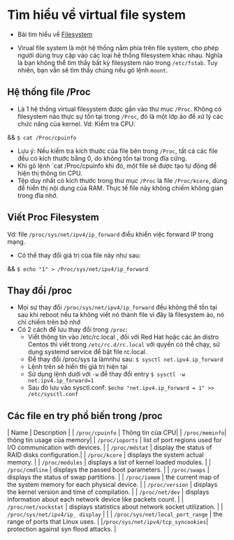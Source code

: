 # Tìm hiểu về virtual file system
- Bài tìm hiểu về [Filesystem]()

- Virual file system là một hệ thống nằm phía trên file system, cho phép người dùng truy cập vào các loại hệ thống filesystem khác nhau. Nghĩa là bạn không thể tìm thấy bất kỳ filesystem nào trong `/etc/fstab`. Tuy nhiên, bạn vẫn sẽ tìm thấy chúng nếu gõ lệnh `mount`.
## Hệ thống file /Proc

- Là 1 hệ thống virtual filesystem được gắn vào thư mục `/Proc`. Không có filesystem nào thực sự tồn tại trong `/Proc`, đó là một lớp ảo để xử lý các chức năng của kernel.
Vd: Kiểm tra CPU:

&& `$ cat /Proc/cpuinfo`

- Lưu ý: Nếu kiểm tra kích thước của file bên trong `/Proc`, tất cả các file đều có kích thước bằng 0, do không tồn tại trong đĩa cứng.
- Khi gõ lệnh `cat /Proc/cpuinfo khi đó, một file sẽ được tạo tự động để hiện thị thông tin CPU.
- Tệp duy nhất có kích thước trong thư mục `/Proc` là file `/Proc/kcore`, dùng để hiển thị nội dung của RAM. Thực tế file này không chiếm không gian trong đĩa nhớ.

## Viết Proc Filesystem
Vd: file `/proc/sys/net/ipv4/ip_forward`  điểu khiển việc forward IP trong mạng.
- Có thể thay đổi giá trị của file này như sau:

&& `$ echo "1" > /Proc/sys/net/ipv4/ip_forward`

## Thay đổi /proc 
- Mọi sự thay đổi `/proc/sys/net/ipv4/ip_forward` đều không thể tồn tại sau khi reboot nếu ta không viết nó thành file vì đây là filesystem ảo, nó chỉ chiếm trên bộ nhớ 
- Có 2 cách để lưu thay đổi trong `/proc`:
	- Viết thông tin vào /etc/rc.local , đối với Red Hat hoặc các ản distro Centos thì viết trong `/etc/rc.d/rc.local` với quyền có  thể chạy, sử dụng systemd service để bật file rc.local.
	- Để thay đổi /proc/sys ta làmnhư sau:
	`$ sysctl net.ipv4.ip_forward`
	- Lệnh trên sẽ hiển thị giá trị hiện tại
	- Sử dụng lệnh dưới với `-w` để thay đổi entry
	`$ sysctl -w net.ipv4.ip_forward=1`
	- Sau đó lưu vào sysctl.conf:
	`$echo "net.ipv4.ip_forward = 1" >> /etc/sysctl.conf`
## Các file en try phổ biến trong /proc

| Name | Description |
| `/proc/cpuinfo` | Thông tin của CPU|
| `/proc/meminfo`| thông tin usage của memory|
| `/proc/ioports` | list of port regions used for I/O communication with devices. |
| `/proc/mdstat` | display the status of RAID disks configuration.|
| `/proc/kcore` | displays the system actual memory. |
| `/proc/modules` | displays a list of kernel loaded modules. |
| `/proc/cmdline` | displays the passed boot parameters. |
| `/proc/swaps` | displays the status of swap partitions. |
| `/proc/iomem` | the current map of the system memory for each physical device. |
| `/proc/version` | displays the kernel version and time of compilation. |
| `/proc/net/dev` | displays information about each network device like packets count. |
| `/proc/net/sockstat` | displays statistics about network socket utilization. |
| `/proc/sys/net/ipv4/ip_ display` |  |
| `/proc/sys/net/local_port_range` | the range of ports that Linux uses. |
|`/proc/sys/net/ipv4/tcp_syncookies`| protection against syn flood attacks. |
